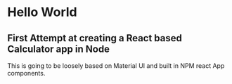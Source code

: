 # Hello World

## First Attempt at creating a React based Calculator app in Node
This is going to be loosely based on Material UI and built in NPM react App components.

